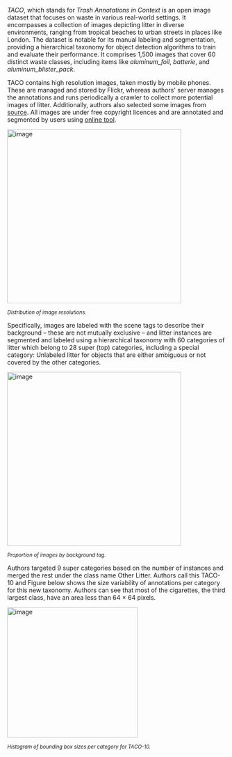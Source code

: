 *TACO*, which stands for *Trash Annotations in Context* is an open image dataset that focuses on waste in various real-world settings. It encompasses a collection of images depicting litter in diverse environments, ranging from tropical beaches to urban streets in places like London. The dataset is notable for its manual labeling and segmentation, providing a hierarchical taxonomy for object detection algorithms to train and evaluate their performance. It comprises 1,500 images that cover 60 distinct waste classes, including items like *aluminum_foil*, *batterie*, and *aluminum_blister_pack*.

TACO contains high resolution images, taken mostly by mobile phones. These are managed and stored by Flickr, whereas authors' server manages the annotations and runs periodically a crawler to collect more potential images of litter. Additionally, authors also selected some images from [source](https://openlittermap.com/). All images are under free copyright licences and are annotated and segmented by users using [online tool](http://tacodataset.org/annotate).

<img src="https://i.ibb.co/98fp8xJ/Screenshot-2023-10-27-132125.png" alt="image" width="400">

<span style="font-size: smaller; font-style: italic;">Distribution of image resolutions.</span>

Specifically, images are labeled with the scene tags to describe their background – these are not mutually exclusive – and litter instances are segmented and labeled using a hierarchical taxonomy with 60 categories of litter which belong to 28 super (top) categories, including a special category: Unlabeled litter for objects that are either ambiguous or not covered by the other categories.

<img src="https://i.ibb.co/ykht6jJ/Screenshot-2023-10-27-132440.png" alt="image" width="400">

<span style="font-size: smaller; font-style: italic;"> Proportion of images by background tag.</span>

Authors targeted 9 super categories based on the number of instances and merged the rest under the class name Other Litter. Authors call this TACO-10 and Figure below shows the size variability of annotations per category for this new taxonomy. Authors can see that most of the cigarettes, the third largest class, have an area less than 64 × 64 pixels.

<img src="https://i.ibb.co/tJR3dhY/Screenshot-2023-10-27-140039.png" alt="image" width="300">

<span style="font-size: smaller; font-style: italic;">  Histogram of bounding box sizes per category for TACO-10.</span>

